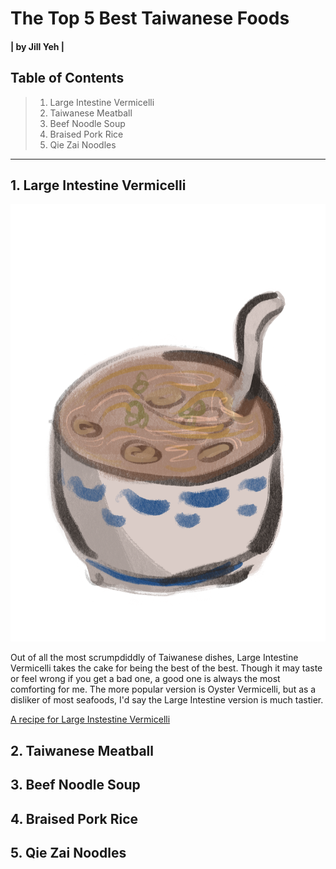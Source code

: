 # The Top 5 Best Taiwanese Foods

 #### | by Jill Yeh |

## Table of Contents

>  1. Large Intestine Vermicelli
>  2. Taiwanese Meatball
>  3. Beef Noodle Soup
>  4. Braised Pork Rice
>  5. Qie Zai Noodles

***


 ##  1. Large Intestine Vermicelli
  
 <img src="LargeIntestineVermicelli.png" alt="Large Intestine Vermicelli Drawing" width="700" height="700">
  
  Out of all the most scrumpdiddly of Taiwanese dishes, Large Intestine Vermicelli takes the cake for being the best of the best. Though it may taste or feel wrong if you get a bad one, a good one is always the most comforting for me. The more popular version is Oyster Vermicelli, but as a disliker of most seafoods, I'd say the Large Intestine version is much tastier.
  
  [A recipe for Large Instestine Vermicelli](http://www.eatinginabox.com/2015/03/da-chang-mian-xian-streetfood-challenge.html)

  ##  2. Taiwanese Meatball


  ##  3. Beef Noodle Soup


  ##  4. Braised Pork Rice


  ##  5. Qie Zai Noodles
